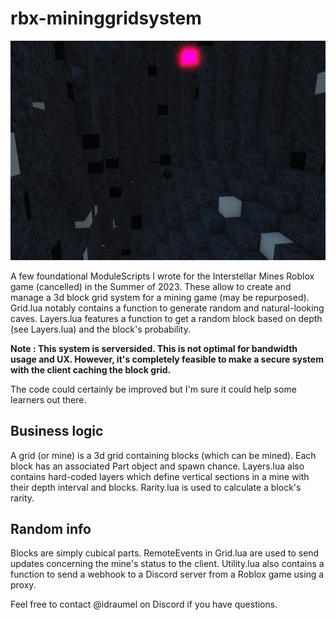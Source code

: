 # rbx-mininggridsystem

![cave](cave.png)

A few foundational ModuleScripts I wrote for the Interstellar Mines Roblox game (cancelled) in the Summer of 2023. These allow to create and manage a 3d block grid system for a mining game (may be repurposed).
Grid.lua notably contains a function to generate random and natural-looking caves.
Layers.lua features a function to get a random block based on depth (see Layers.lua) and the block's probability.

**Note : This system is serversided. This is not optimal for bandwidth usage and UX. However, it's completely feasible to make a secure system with the client caching the block grid.**

The code could certainly be improved but I'm sure it could help some learners out there.

## Business logic
A grid (or mine) is a 3d grid containing blocks (which can be mined). Each block has an associated Part object and spawn chance. Layers.lua also contains hard-coded layers which define vertical sections in a mine with their depth interval and blocks. Rarity.lua is used to calculate a block's rarity.

## Random info
Blocks are simply cubical parts.
RemoteEvents in Grid.lua are used to send updates concerning the mine's status to the client.
Utility.lua also contains a function to send a webhook to a Discord server from a Roblox game using a proxy.

Feel free to contact @idraumel on Discord if you have questions.